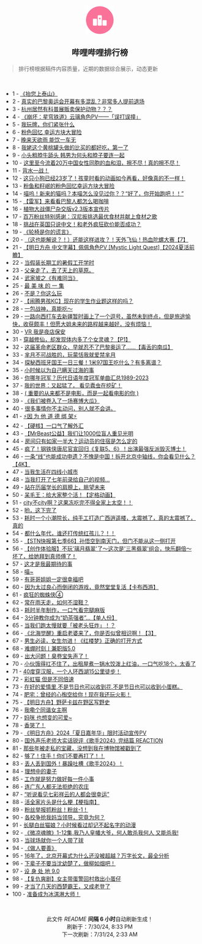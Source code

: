 <div align="center">
    <img src="./assets/icon_rank.png" alt="logo" />
    <h2>哔哩哔哩排行榜</h>
</div>

> 排行榜根据稿件内容质量，近期的数据综合展示，动态更新

<br />

<ul><li><span>1 - <a href=https://www.bilibili.com/BV1tz421i7zb>《抬您上泰山》</a></span></li><li><span>2 - <a href=https://www.bilibili.com/BV1kW42197Rz>真实的巴黎奥运会开幕有多混乱？非常多人提前退场</a></span></li><li><span>3 - <a href=https://www.bilibili.com/BV1MU411S7Cc>杭州居然有科普展贩卖保护动物？？？</a></span></li><li><span>4 - <a href=https://www.bilibili.com/BV1HM4m1y76Y>《崩坏：星穹铁道》云璃角色PV——「误打误撞」</a></span></li><li><span>5 - <a href=https://www.bilibili.com/BV1gb42177xL>我玩牌，你们紧张什么</a></span></li><li><span>6 - <a href=https://www.bilibili.com/BV1ax4y1s7ty>粉色回忆 幸运方块大冒险</a></span></li><li><span>7 - <a href=https://www.bilibili.com/BV1MS42197VC>晚来天欲雨 能饮一车无</a></span></li><li><span>8 - <a href=https://www.bilibili.com/BV1DS421X7DM>我姥这个黄桃罐头做的比买的都好吃，第一了</a></span></li><li><span>9 - <a href=https://www.bilibili.com/BV1br421K73B>小头粗脖牛舔头 韩男为何头和脖子要连一起</a></span></li><li><span>10 - <a href=https://www.bilibili.com/BV1uz421i7Xf>这里至今流着20万中国女性同胞的血和泪，擦不尽！真的擦不尽！</a></span></li><li><span>11 - <a href=https://www.bilibili.com/BV1xx4y1s7fL>背水一战！</a></span></li><li><span>12 - <a href=https://www.bilibili.com/BV1Ef421i7nU>这只小狗已经23岁了！孩童时看的动画如今再看，好像真的不一样！</a></span></li><li><span>13 - <a href=https://www.bilibili.com/BV1JW42197ic>粉鱼和籽岷的粉色回忆幸运方块大冒险</a></span></li><li><span>14 - <a href=https://www.bilibili.com/BV1Ab42177Qo>喵呜！新来的猫吗？本喵怎么没见过你？？“好了，你开始跑吧！！”</a></span></li><li><span>15 - <a href=https://www.bilibili.com/BV1Gz421i7B2>【雷军】来看看巴黎人都怎么喝咖啡</a></span></li><li><span>16 - <a href=https://www.bilibili.com/BV1Lb421J78C>植物大战僵尸杂交版v2.3版本宣传片</a></span></li><li><span>17 - <a href=https://www.bilibili.com/BV1j2421Z7WC>百万粉丝特别感谢：汉尼扳挑选最优食材并献上食材之歌</a></span></li><li><span>18 - <a href=https://www.bilibili.com/BV1Ax4y147id>挑战在英国只说中文！和老外疯狂砍价能否成功？</a></span></li><li><span>19 - <a href=https://www.bilibili.com/BV1Pb421J7gW>《轮椅是你的谎言》</a></span></li><li><span>20 - <a href=https://www.bilibili.com/BV1hM4m117GV>（这也能解说？！）还能这样进攻？！天外飞仙！热血陀螺大赛【7】</a></span></li><li><span>21 - <a href=https://www.bilibili.com/BV1Sf421q7dN>【明日方舟 中文字幕】佩佩角色PV [Mystic Light Quest]【2024夏活前瞻】</a></span></li><li><span>22 - <a href=https://www.bilibili.com/BV1yH4y1c7U4>当假装长期工的暑假工开学时</a></span></li><li><span>23 - <a href=https://www.bilibili.com/BV1vi421h7Wc>父亲走了，去了天上的草原。</a></span></li><li><span>24 - <a href=https://www.bilibili.com/BV1AE421w7wr>武家坡之《有难同当》</a></span></li><li><span>25 - <a href=https://www.bilibili.com/BV1rb421J7Wo>最 美 味 的 一 集</a></span></li><li><span>26 - <a href=https://www.bilibili.com/BV1yz421i7oc>不是？你这么玩</a></span></li><li><span>27 - <a href=https://www.bilibili.com/BV1Pf421i7uE>【闹腾男孩KC】现在的学生作业题这样的吗？</a></span></li><li><span>28 - <a href=https://www.bilibili.com/BV1oAeXenEF3>一包战神，真能吃～</a></span></li><li><span>29 - <a href=https://www.bilibili.com/BV1DM4m1y7oq>一路向西打车去新疆暂时画上了一个逗号，虽然未到终点，但是旅途愉快，收获颇丰！但愿大姐未来的路程越来越好，没有烦恼！</a></span></li><li><span>30 - <a href=https://www.bilibili.com/BV1SM4m1y728>VR 我是夜店保安</a></span></li><li><span>31 - <a href=https://www.bilibili.com/BV1LW42197BJ>穿越修仙，却发现体内多了个女灵魂？【P1】</a></span></li><li><span>32 - <a href=https://www.bilibili.com/BV1Yz421B71Q>这届革命老区群众，早就忍不了巴黎奥运了......【毒舌的南瓜】</a></span></li><li><span>33 - <a href=https://www.bilibili.com/BV16b421J7Y8>芈月不可战胜的，玩蒙恬我就爱禁芈月</a></span></li><li><span>34 - <a href=https://www.bilibili.com/BV1HE4m1d7Vj>探秘西班牙国王一日三餐！1米97国王吃什么？有多离谱？</a></span></li><li><span>35 - <a href=https://www.bilibili.com/BV1WE421w7ab>小时候以为自己瞒天过海的事</a></span></li><li><span>36 - <a href=https://www.bilibili.com/BV1V4421f7DR>你哪年冠军？历代日语年度冠军单曲汇总1989-2023</a></span></li><li><span>37 - <a href=https://www.bilibili.com/BV12Z421T7Jb>我的世界：又起猛了， 看见蠹虫在挖矿！</a></span></li><li><span>38 - <a href=https://www.bilibili.com/BV1Mi421a7Qu>( 重要的从来都不是电影，而是一起看电影的你 )</a></span></li><li><span>39 - <a href=https://www.bilibili.com/BV124421U7RT>《我们被卷入了一场赛博大瓜》</a></span></li><li><span>40 - <a href=https://www.bilibili.com/BV1hM4m1y78p>很多事情你不主动问，别人就不会讲。</a></span></li><li><span>41 - <a href=https://www.bilibili.com/BV1cW42197MR>⚡因 为 他 道 德 绑 架⚡</a></span></li><li><span>42 - <a href=https://www.bilibili.com/BV1iW42197dP>【硬核】一口气了解外汇</a></span></li><li><span>43 - <a href=https://www.bilibili.com/BV1Ex4y147Gq>【MrBeast公益】我们让1000位盲人重见光明</a></span></li><li><span>44 - <a href=https://www.bilibili.com/BV1Qi421h7GV>房间只有如家一半大？运动员的住宿是怎么定的</a></span></li><li><span>45 - <a href=https://www.bilibili.com/BV1BS421X7XS>疯了！钢铁侠唐尼官宣回归《复联5、6》！出演最强反派毁灭博士！</a></span></li><li><span>46 - <a href=https://www.bilibili.com/BV1mE421w7Vg>一条“线”也能成功申遗？不愧是中国！拆开北京中轴线，你会看见什么？【4K】</a></span></li><li><span>47 - <a href=https://www.bilibili.com/BV1Bb421J75H>当我生活在四线小城市</a></span></li><li><span>48 - <a href=https://www.bilibili.com/BV11w4m1k74a>当我打开了七年前录给自己的视频...</a></span></li><li><span>49 - <a href=https://www.bilibili.com/BV1jZ421K7xt>站在历届学长的肩膀上，眺望未来</a></span></li><li><span>50 - <a href=https://www.bilibili.com/BV1gW42197n7>呆毛王：给大家整个活！【定格动画】</a></span></li><li><span>51 - <a href=https://www.bilibili.com/BV1uE421w7uS>city不city啊？这果冻吃完不得全家上太空！！</a></span></li><li><span>52 - <a href=https://www.bilibili.com/BV1uz421B7CY>哟，这下完了</a></span></li><li><span>53 - <a href=https://www.bilibili.com/BV1AU411S7qL>耗时一个小潮院长，纯手工打造广西逍遥楼，太震撼了，真的太震撼了，真的</a></span></li><li><span>54 - <a href=https://www.bilibili.com/BV1bS42197eR>都什么年代，谁还打传统红孩儿？！！</a></span></li><li><span>55 - <a href=https://www.bilibili.com/BV1Zz421v7eo>【STN快报第七季66】孙悟空到南天门，但门不能从这一侧打开</a></span></li><li><span>56 - <a href=https://www.bilibili.com/BV1ME421w79N>【创作体验服】不玩'璃月翡翠'了～这次是'三黑翡翠'组合，快乐翻倍～坏了，给她拜到真师傅了！</a></span></li><li><span>57 - <a href=https://www.bilibili.com/BV1wy411v7gk>这才是我最期待的事</a></span></li><li><span>58 - <a href=https://www.bilibili.com/BV1Ui421h7Pg>喵~</a></span></li><li><span>59 - <a href=https://www.bilibili.com/BV1o142147PD>有哥哥姐姐一定很幸福吧</a></span></li><li><span>60 - <a href=https://www.bilibili.com/BV1ME4m1d7PQ>因为太过良心而倒闭的游戏，竟然堂堂复活【卡布西游】</a></span></li><li><span>61 - <a href=https://www.bilibili.com/BV154421S7zJ>疯狂的蜘蛛侠④</a></span></li><li><span>62 - <a href=https://www.bilibili.com/BV1ZT42167nx>常在雨天走，如何不湿鞋？</a></span></li><li><span>63 - <a href=https://www.bilibili.com/BV11i42167U1>耗时半年制作，一口气看完腿麻版</a></span></li><li><span>64 - <a href=https://www.bilibili.com/BV1kw4m1k76S>3分钟教你成为“奶茶强者”...【单人份】</a></span></li><li><span>65 - <a href=https://www.bilibili.com/BV18H4y1c7VL>当我们跑太慢就要「被老头狂炸」！？</a></span></li><li><span>66 - <a href=https://www.bilibili.com/BV1V142187BC>《北海觉醒》重启老婆来了，你是否似曾相识啊！【3】</a></span></li><li><span>67 - <a href=https://www.bilibili.com/BV1RM4m127pd>男生必读，女生勿进！《红楼梦》正确的打开方式</a></span></li><li><span>68 - <a href=https://www.bilibili.com/BV1sz421B7Mx>难绷时刻丨兼职版5.0</a></span></li><li><span>69 - <a href=https://www.bilibili.com/BV1iS411w7U1>出大问题！臭卷宝失声了！</a></span></li><li><span>70 - <a href=https://www.bilibili.com/BV1kf421q7FM>小伙饿得扛不住了，出租屋煮一锅水饺泼上红油，一口气吃18个，太香了</a></span></li><li><span>71 - <a href=https://www.bilibili.com/BV18M4m117tU>40度穿汉服，一个人环西湖15公里徒步！</a></span></li><li><span>72 - <a href=https://www.bilibili.com/BV1m3eUebE1D>彩虹猫 但是不同倍速</a></span></li><li><span>73 - <a href=https://www.bilibili.com/BV1Dr421M7mf>在好的爱情里,不是节日也可以收到花,不是节日也可以收到小蛋糕。</a></span></li><li><span>74 - <a href=https://www.bilibili.com/BV1dw4m1r7it>肥宅：曾经的心掏空给你！现在我还玩火影！</a></span></li><li><span>75 - <a href=https://www.bilibili.com/BV1cE4m1d73m>【明日方舟】野萨卡兹在野区写野史</a></span></li><li><span>76 - <a href=https://www.bilibili.com/BV1Wz421i71T>我嘞个同谐女主啊</a></span></li><li><span>77 - <a href=https://www.bilibili.com/BV1B2421Z77A>妈咪 也想变的可爱~</a></span></li><li><span>78 - <a href=https://www.bilibili.com/BV1MZ421K7s3>香哭了！</a></span></li><li><span>79 - <a href=https://www.bilibili.com/BV1t1421t7Pv>《明日方舟》2024「夏日嘉年华」限时活动宣传PV</a></span></li><li><span>80 - <a href=https://www.bilibili.com/BV1NU411S7Gs>国外声乐老师大实话锐评《歌手2024》完结篇 REACTION</a></span></li><li><span>81 - <a href=https://www.bilibili.com/BV15x4y1475S>那些年被走私的宝藏，没想到我在博物馆被戳到了</a></span></li><li><span>82 - <a href=https://www.bilibili.com/BV1Wb421J7Nt>够了！住手！你们不要再打了！！</a></span></li><li><span>83 - <a href=https://www.bilibili.com/BV1BM4m1y7RL>丢人丢到国外！暴躁吐槽《歌手2024》！</a></span></li><li><span>84 - <a href=https://www.bilibili.com/BV1UT421677F>理想中的妻子</a></span></li><li><span>85 - <a href=https://www.bilibili.com/BV1JZ421N7AF>工作就是努力做好每一件小事</a></span></li><li><span>86 - <a href=https://www.bilibili.com/BV1G4421S75W>连广东人都无法拒绝的农庄</a></span></li><li><span>87 - <a href=https://www.bilibili.com/BV1mW42197A1>“听说看见七彩祥云的人都会很幸运”</a></span></li><li><span>88 - <a href=https://www.bilibili.com/BV1GW42197eX>活全家片头是什么梗【梗指南】</a></span></li><li><span>89 - <a href=https://www.bilibili.com/BV15T421r7mc>粉丝举报抓粉丝！粉丝-1！</a></span></li><li><span>90 - <a href=https://www.bilibili.com/BV1Ur421M7ZS>各校争抢我妈当领导，究竟为何？</a></span></li><li><span>91 - <a href=https://www.bilibili.com/BV1YS411w7JC>长腿白丝猫娘？小时候看过却记不起名字的动漫</a></span></li><li><span>92 - <a href=https://www.bilibili.com/BV15x4y1471R>《微凉魂魄》1-12集,我乃人皇幡大爷，何人敢杀我何人 又能杀我!</a></span></li><li><span>93 - <a href=https://www.bilibili.com/BV1dE4m1X7z9>当球场就你一个人带了球</a></span></li><li><span>94 - <a href=https://www.bilibili.com/BV16y411i7eQ>《做人要善》</a></span></li><li><span>95 - <a href=https://www.bilibili.com/BV1DE4m1R7bj>16年了，北京开幕式为什么还没被超越？万字长文，最全分析</a></span></li><li><span>96 - <a href=https://www.bilibili.com/BV1yz421i7Yv>下辈子不要当沈幼楚了，做柳如烟吧！</a></span></li><li><span>97 - <a href=https://www.bilibili.com/BV13z421i7fW>设 身 处 地 9.0</a></span></li><li><span>98 - <a href=https://www.bilibili.com/BV1i2421Z7QV>【复仇爽剧】女主带蛋警回村救出小蛋仔</a></span></li><li><span>99 - <a href=https://www.bilibili.com/BV1xn4y1f72A>才当了几天的西楚霸王，又成老登了</a></span></li><li><span>100 - <a href=https://www.bilibili.com/BV17f421i7Z1>准备成为冰淇淋大师！</a></span></li></ul>

<br />

<p align=center>此文件 <i>README</i> <b>间隔 6 小时</b>自动刷新生成！<br>刷新于：7/30/24, 8:33 PM<br>下一次刷新：7/31/24, 2:33 AM</p>